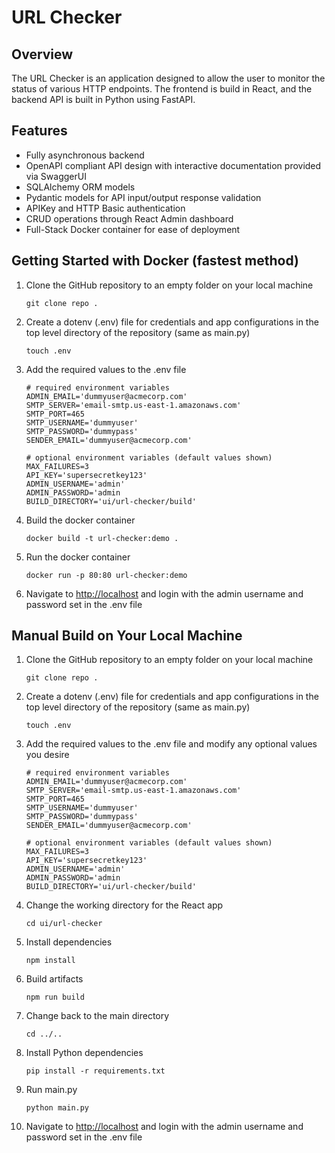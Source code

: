 # URL Checker

## Overview

The URL Checker is an application designed to allow the user to monitor the status of various HTTP endpoints. The frontend is build in React, and the backend API is built in Python using FastAPI. 

## Features

- Fully asynchronous backend
- OpenAPI compliant API design with interactive documentation provided via SwaggerUI
- SQLAlchemy ORM models
- Pydantic models for API input/output response validation
- APIKey and HTTP Basic authentication
- CRUD operations through React Admin dashboard
- Full-Stack Docker container for ease of deployment


## Getting Started with Docker (fastest method)

1. Clone the GitHub repository to an empty folder on your local machine

	```
    git clone repo .
    ```
2. Create a dotenv (.env) file for credentials and app configurations in the top level directory of the repository (same as main.py)

	```
    touch .env
    ```  
3. Add the required values to the .env file

	```
    # required environment variables
    ADMIN_EMAIL='dummyuser@acmecorp.com'
	SMTP_SERVER='email-smtp.us-east-1.amazonaws.com'
	SMTP_PORT=465
	SMTP_USERNAME='dummyuser'
	SMTP_PASSWORD='dummypass'
	SENDER_EMAIL='dummyuser@acmecorp.com'
    
    # optional environment variables (default values shown)
    MAX_FAILURES=3
    API_KEY='supersecretkey123'
    ADMIN_USERNAME='admin'
    ADMIN_PASSWORD='admin
    BUILD_DIRECTORY='ui/url-checker/build'
    ```
4. Build the docker container
	
    ```
    docker build -t url-checker:demo .
    ```
5. Run the docker container

	```
    docker run -p 80:80 url-checker:demo
    ```
6. Navigate to <http://localhost> and login with the admin username and password set in the .env file


## Manual Build on Your Local Machine

1. Clone the GitHub repository to an empty folder on your local machine

	```
    git clone repo .
    ```
2. Create a dotenv (.env) file for credentials and app configurations in the top level directory of the repository (same as main.py)

	```
    touch .env
    ```  
3. Add the required values to the .env file and modify any optional values you desire

	```
    # required environment variables
    ADMIN_EMAIL='dummyuser@acmecorp.com'
	SMTP_SERVER='email-smtp.us-east-1.amazonaws.com'
	SMTP_PORT=465
	SMTP_USERNAME='dummyuser'
	SMTP_PASSWORD='dummypass'
	SENDER_EMAIL='dummyuser@acmecorp.com'
    
    # optional environment variables (default values shown)
    MAX_FAILURES=3
    API_KEY='supersecretkey123'
    ADMIN_USERNAME='admin'
    ADMIN_PASSWORD='admin
    BUILD_DIRECTORY='ui/url-checker/build'
    ```
4. Change the working directory for the React app
	
    ```
    cd ui/url-checker
    ```
5. Install dependencies

	```
    npm install
    ```
6. Build artifacts

	```
    npm run build
    ```
7. Change back to the main directory

	```
    cd ../..
    ```
8. Install Python dependencies

	```
    pip install -r requirements.txt
    ```
9. Run main.py
	
    ```
    python main.py
    ```
10. Navigate to <http://localhost> and login with the admin username and password set in the .env file



